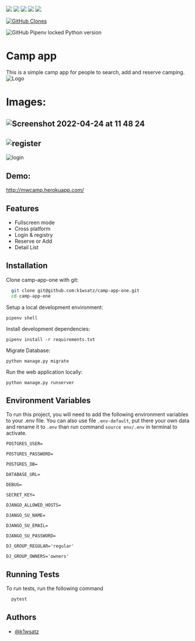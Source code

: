 [![](https://img.shields.io/badge/Python-3776AB?style=for-the-badge&logo=python&logoColor=white)](https://pl.python.org/)
[![](https://img.shields.io/badge/Django-092E20?style=for-the-badge&logo=django&logoColor=white)](https://www.djangoproject.com/)
[![](https://img.shields.io/badge/Heroku-430098?style=for-the-badge&logo=heroku&logoColor=white)](https://www.heroku.com/)
[![](https://img.shields.io/badge/PostgreSQL-316192?style=for-the-badge&logo=postgresql&logoColor=white)](https://www.postgresql.org/)
[![](https://img.shields.io/badge/Bootstrap-563D7C?style=for-the-badge&logo=bootstrap&logoColor=white)](https://www.bootstrap.com)


[![GitHub Clones](https://img.shields.io/badge/dynamic/json?color=success&label=Clone&query=count&url=https://gist.githubusercontent.com/k1wsatz/af9ec4eaf444c23c522a2ac403868dfe/raw/clone.json&logo=github)](https://github.com/MShawon/github-clone-count-badge)



![GitHub Pipenv locked Python version](https://img.shields.io/github/pipenv/locked/python-version/k1wsatz/camp-app-one)


# Camp app
This is a simple camp app for people to search, add and reserve camping.
![Logo](https://cdn4.iconfinder.com/data/icons/transportation-190/1000/camper_camper_car_camp_car_campsite_camper_van_bus-512.png)



# Images:
![Screenshot 2022-04-24 at 11 48 24](https://user-images.githubusercontent.com/98759136/164970647-a8b481ea-ac10-47bc-8f7b-bae597e270b4.png)
----------------------------------------------------------------------------------------------------------------------------------------------------------

![register](https://user-images.githubusercontent.com/98759136/164970754-b620678d-02d9-4efd-ad60-822ed49352a3.png)
----------------------------------------------------------------------------------------------------------------------------------------------------------

![login](https://user-images.githubusercontent.com/98759136/164970766-d77db05e-3fde-4cd7-89dc-ef3a438fa4e4.png)


## Demo:
http://mwcamp.herokuapp.com/




## Features


- Fullscreen mode
- Cross platform
- Login & registry
- Reserve or Add
- Detail List



## Installation


Clone camp-app-one with git:

```bash
  git clone git@github.com:k1wsatz/camp-app-one.git
  cd camp-app-one
```

    
Setup a local development environment:

`pipenv shell`

Install development dependencies:

`pipenv install -r requirements.txt`

Migrate Database:

`python manage.py migrate`

Run the web application locally:

`python manage.py runserver`


## Environment Variables

To run this project, you will need to add the following environment variables to your .env file. You can also use file `.env-default`, put there your own data and rename it to `.env` than run command `source env/.env` in terminal to activate.

`POSTGRES_USER=`

`POSTGRES_PASSWORD=`

`POSTGRES_DB=`

`DATABASE_URL=`

`DEBUG=`

`SECRET_KEY=`

`DJANGO_ALLOWED_HOSTS=`

`DJANGO_SU_NAME=`

`DJANGO_SU_EMAIL=`

`DJANGO_SU_PASSWORD=`

`DJ_GROUP_REGULAR='regular'`

`DJ_GROUP_OWNERS='owners'`
## Running Tests

To run tests, run the following command

```bash
  pytest
```


## Authors

- [@k1wsatz](https://www.github.com/k1wsatz)


